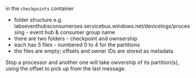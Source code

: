 
in the `checkpoints` container

- folder structure e.g. labseventhubsconsumerses.servicebus.windows.net/devicelogs/processing - event hub & consumer group name
- there are two folders - checkpoint and ownsership
- each has 5 files - numbered 0 to 4 for the partitions
- the files are empty; offsets and owner IDs are stored as metadata

Stop a processor and another one will take owvership of its partition(s), using the offset to pick up from the last message.